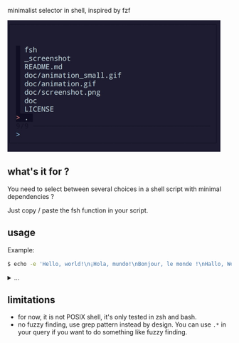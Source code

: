 minimalist selector in shell, inspired by fzf

[![screenshot](doc/animation_small.gif)](doc/animation.gif)

## what's it for ?

You need to select between several choices in a shell script with minimal dependencies ?

Just copy / paste the fsh function in your script.

## usage

Example:

```bash
$ echo -e 'Hello, world!\n¡Hola, mundo!\nBonjour, le monde !\nHallo, Welt!' | ./fsh
```

<details>
<summary>
...
</summary>


```
Hello, world!
¡Hola, mundo!
Bonjour, le monde !
Hallo, Welt!

> 
```

type your text

```
Hallo, Welt!

> hall
```

Press enter

```
Hallo, Welt!
```

</details>

## limitations

- for now, it is not POSIX shell, it's only tested in zsh and bash.
- no fuzzy finding, use grep pattern instead by design.
  You can use `.*` in your query if you want to do something like fuzzy finding.
